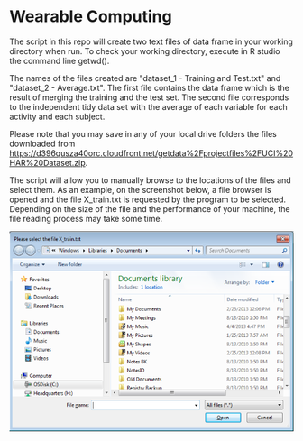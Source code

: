 Wearable Computing
==================

The script in this repo will create two text files of data frame in your working directory when run. To check your working directory, execute in R studio the command line getwd().

The names of the files created are "dataset_1 - Training and Test.txt" and "dataset_2 - Average.txt". The first file contains the data frame which is the result of merging the training and the test set. The second file corresponds to the independent tidy data set with the average of each variable for each activity and each subject.

Please note that you may save in any of your local drive folders the files downloaded from 
https://d396qusza40orc.cloudfront.net/getdata%2Fprojectfiles%2FUCI%20HAR%20Dataset.zip.

The script will allow you to manually browse to the locations of the files and select them. As an example, on the screenshot below, a file browser is opened and the file X_train.txt is requested by the program to be selected. Depending on the size of the file and the performance of your machine, the file reading process may take some time.  


![alt tag](https://raw.githubusercontent.com/reevaedd/WearableComputing/master/FileBrowser.png "File browser opened by the script. Please select the file specified")
